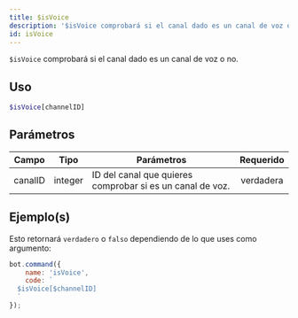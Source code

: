 ```yaml
---
title: $isVoice
description: '$isVoice comprobará si el canal dado es un canal de voz o no.'
id: isVoice
---
```


`$isVoice` comprobará si el canal dado es un canal de voz o no.

## Uso

```php
$isVoice[channelID]
```

## Parámetros

| Campo   | Tipo    | Parámetros                                                | Requerido |
| ------- | ------- | --------------------------------------------------------- |:---------:|
| canalID | integer | ID del canal que quieres comprobar si es un canal de voz. | verdadera |

## Ejemplo(s)

Esto retornará `verdadero` o `falso` dependiendo de lo que uses como argumento:

```javascript
bot.command({
    name: 'isVoice',
    code: `
  $isVoice[$channelID]
  `
});
```